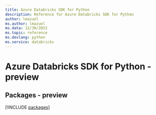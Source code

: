 ```yaml
---
title: Azure Databricks SDK for Python
description: Reference for Azure Databricks SDK for Python
author: lmazuel
ms.author: lmazuel
ms.data: 12/30/2022
ms.topic: reference
ms.devlang: python
ms.service: databricks
---
```

# Azure Databricks SDK for Python - preview
## Packages - preview
[!INCLUDE [packages](databricks-index.md)]